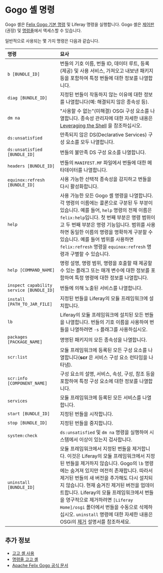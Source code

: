 # Gogo 셸 명령

Gogo 셸은 [Felix Gogo 기본 명령](https://felix.apache.org/documentation/subprojects/apache-felix-gogo.html#basic-commands) 및 Liferay 명령을 실행합니다. Gogo 셸은 [제어판](../using-the-gogo-shell.md) (권장) 및 [명령줄](./command-line-gogo-shell.md)에서 액세스할 수 있습니다.

일반적으로 사용되는 몇 가지 명령은 다음과 같습니다.

| 명령                                       | 묘사                                                                                                                                                                                                                                                                                                                                                                                            |
|:---------------------------------------- |:--------------------------------------------------------------------------------------------------------------------------------------------------------------------------------------------------------------------------------------------------------------------------------------------------------------------------------------------------------------------------------------------- |
| `b [BUNDLE_ID]`                          | 번들의 기호 이름, 번들 ID, 데이터 루트, 등록(제공) 및 사용 서비스, 가져오고 내보낸 패키지 등을 포함하여 특정 번들에 대한 정보를 나열합니다.                                                                                                                                                                                                                                                                                                          |
| `diag [BUNDLE_ID]`                       | 지정된 번들이 작동하지 않는 이유에 대한 정보를 나열합니다(예: 해결되지 않은 종속성 등).                                                                                                                                                                                                                                                                                                                                           |
| `dm na`                                  | "사용할 수 없는"(미해결) OSGi 구성 요소를 나열합니다. 종속성 관리자에 대한 자세한 내용은 [Leveraging the Shell](http://felix.apache.org/documentation/subprojects/apache-felix-dependency-manager/tutorials/leveraging-the-shell.html) 을 참조하십시오.                                                                                                                                                                                |
| `ds:unsatisfied`                         | 만족되지 않은 DS(Declarative Services) 구성 요소를 모두 나열합니다.                                                                                                                                                                                                                                                                                                                                             |
| `ds:unsatisfied [BUNDLE_ID]`             | 번들의 불만족 DS 구성 요소를 나열합니다.                                                                                                                                                                                                                                                                                                                                                                      |
| `headers [BUNDLE_ID]`                    | 번들의 `MANIFEST.MF` 파일에서 번들에 대한 메타데이터를 나열합니다.                                                                                                                                                                                                                                                                                                                                                   |
| `equinox:refresh [BUNDLE_ID]`            | 사용 가능한 선택적 종속성을 감지하고 번들을 다시 활성화합니다.                                                                                                                                                                                                                                                                                                                                                           |
| `help`                                   | 사용 가능한 모든 Gogo 셸 명령을 나열합니다. 각 명령의 이름에는 콜론으로 구분된 두 부분이 있습니다. 예를 들어, `help` 명령의 전체 이름은 `felix:help`입니다. 첫 번째 부분은 명령 범위이고 두 번째 부분은 명령 기능입니다. 범위를 사용하면 동일한 이름의 명령을 명확하게 구분할 수 있습니다. 예를 들어 범위를 사용하면 `felix:refresh` 명령을 `equinox:refresh` 명령과 구별할 수 있습니다.                                                                                                                                          |
| `help [COMMAND_NAME]`                    | 명령 설명, 명령 범위, 명령을 호출할 때 제공할 수 있는 플래그 또는 매개 변수에 대한 정보를 포함하여 특정 명령에 대한 정보를 나열합니다.                                                                                                                                                                                                                                                                                                               |
| `inspect capability service [BUNDLE_ID]` | 번들에 의해 노출된 서비스를 나열합니다.                                                                                                                                                                                                                                                                                                                                                                        |
| `install [PATH_TO_JAR_FILE]`             | 지정된 번들을 Liferay의 모듈 프레임워크에 설치합니다.                                                                                                                                                                                                                                                                                                                                                             |
| `lb`                                     | Liferay의 모듈 프레임워크에 설치된 모든 번들을 나열합니다. 번들의 기호 이름을 사용하여 번들을 나열하려면 `-s` 플래그를 사용하십시오.                                                                                                                                                                                                                                                                                                              |
| `packages [PACKAGE_NAME]`                | 명명된 패키지의 모든 종속성을 나열합니다.                                                                                                                                                                                                                                                                                                                                                                       |
| `scr:list`                               | 모듈 프레임워크에 등록된 모든 구성 요소를 나열합니다(**scr** 은 서비스 구성 요소 런타임을 나타냄).                                                                                                                                                                                                                                                                                                                                    |
| `scr:info [COMPONENT_NAME]`              | 구성 요소의 설명, 서비스, 속성, 구성, 참조 등을 포함하여 특정 구성 요소에 대한 정보를 나열합니다.                                                                                                                                                                                                                                                                                                                                    |
| `services`                               | 모듈 프레임워크에 등록된 모든 서비스를 나열합니다.                                                                                                                                                                                                                                                                                                                                                                  |
| `start [BUNDLE_ID]`                      | 지정된 번들을 시작합니다.                                                                                                                                                                                                                                                                                                                                                                                |
| `stop [BUNDLE_ID]`                       | 지정된 번들을 중지합니다.                                                                                                                                                                                                                                                                                                                                                                                |
| `system:check`                           | `ds:unsatisfied` 및 `dm na` 명령을 실행하여 시스템에서 이상이 있는지 검사합니다.                                                                                                                                                                                                                                                                                                                                      |
| `uninstall [BUNDLE_ID]`                  | 모듈 프레임워크에서 지정된 번들을 제거합니다. 이것은 Liferay의 모듈 프레임워크에서 지정된 번들을 제거하지 않습니다. Gogo의 `lb` 명령에는 숨겨져 있지만 여전히 존재합니다. 따라서 제거된 번들의 새 버전을 추가해도 다시 설치되지 않습니다. 현재 숨겨진 제거된 버전을 업데이트합니다. Liferay의 모듈 프레임워크에서 번들을 영구적으로 제거하려면 `[Liferay Home]/osgi` 폴더에서 번들을 수동으로 삭제하십시오. `uninstall` 명령에 대한 자세한 내용은 OSGi의 [제거](https://osgi.org/javadoc/r6/core/org/osgi/framework/Bundle.html#uninstall\(\) ) 설명서를 참조하세요. |

## 추가 정보

* [고고 셸 사용](../using-the-gogo-shell.md)
* [명령줄 고고 셸](./command-line-gogo-shell.md)
* [Apache Felix Gogo 공식 문서](http://felix.apache.org/documentation/subprojects/apache-felix-gogo.html)